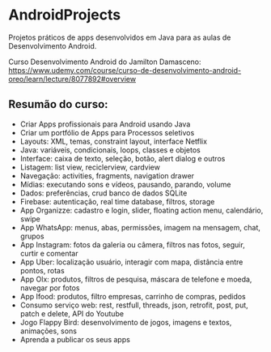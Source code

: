 # AndroidProjects
Projetos práticos de apps desenvolvidos em Java para as aulas de Desenvolvimento Android.

Curso Desenvolvimento Android do Jamilton Damasceno:
https://www.udemy.com/course/curso-de-desenvolvimento-android-oreo/learn/lecture/8077892#overview

## Resumão do curso:

- Criar Apps profissionais para Android usando Java
- Criar um portfólio de Apps para Processos seletivos
- Layouts: XML, temas, constraint layout, interface Netflix
- Java: variáveis, condicionais, loops, classes e objetos
- Interface: caixa de texto, seleção, botão, alert dialog e outros
- Listagem: list view, reciclerview, cardview
- Navegação: activities, fragments, navigation drawer
- Mídias: executando sons e vídeos, pausando, parando, volume
- Dados: preferências, crud banco de dados SQLite
- Firebase: autenticação, real time database, filtros, storage
- App Organizze: cadastro e login, slider, floating action menu, calendário, swipe
- App WhatsApp: menus, abas, permissões, imagem na mensagem, chat, grupos
- App Instagram: fotos da galeria ou câmera, filtros nas fotos, seguir, curtir e comentar
- App Uber: localização usuário, interagir com mapa, distância entre pontos, rotas
- App Olx: produtos, filtros de pesquisa, máscara de telefone e moeda, navegar por fotos
- App Ifood: produtos, filtro empresas, carrinho de compras, pedidos
- Consumo serviço web: rest, restfull, threads, json, retrofit, post, put, patch e delete, API do Youtube
- Jogo Flappy Bird: desenvolvimento de jogos, imagens e textos, animações, sons
- Aprenda a publicar os seus apps
